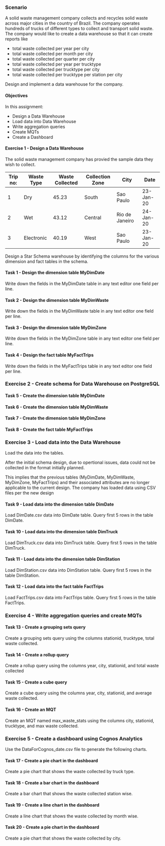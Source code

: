 ### Scenario
A solid waste management company collects and recycles solid waste across major cities in the country of Brazil. The company operates hundreds of trucks of different types to collect and transport solid waste. The company would like to create a data warehouse so that it can create reports like

* total waste collected per year per city
* total waste collected per month per city
* total waste collected per quarter per city
* total waste collected per year per trucktype
* total waste collected per trucktype per city
* total waste collected per trucktype per station per city

Design and implement a data warehouse for the company.

#### Objectives
In this assignment:

* Design a Data Warehouse
* Load data into Data Warehouse
* Write aggregation queries
* Create MQTs
* Create a Dashboard

#### Exercise 1 - Design a Data Warehouse
The solid waste management company has provied the sample data they wish to collect.

|Trip no:|Waste Type|Waste Collected|Collection Zone|City          |Date     |
|--------|----------|---------------|---------------|--------------|---------|
| 1      |Dry       |45.23          |South          |Sao Paulo     |23-Jan-20|
| 2      |Wet       |43.12          |Central        |Rio de Janeiro|24-Jan-20|
| 3      |Electronic|40.19          |West           |Sao Paulo     |23-Jan-20|

Design a Star Schema warehouse by identifying the columns for the various dimension and fact tables in the schema.

#### Task 1 - Design the dimension table MyDimDate
Write down the fields in the MyDimDate table in any text editor one field per line. 

#### Task 2 - Design the dimension table MyDimWaste
Write down the fields in the MyDimWaste table in any text editor one field per line.

#### Task 3 - Design the dimension table MyDimZone
Write down the fields in the MyDimZone table in any text editor one field per line.

#### Task 4 - Design the fact table MyFactTrips
Write down the fields in the MyFactTrips table in any text editor one field per line.

### Exercise 2 - Create schema for Data Warehouse on PostgreSQL

#### Task 5 - Create the dimension table MyDimDate

#### Task 6 - Create the dimension table MyDimWaste

#### Task 7 - Create the dimension table MyDimZone

#### Task 8 - Create the fact table MyFactTrips

### Exercise 3 - Load data into the Data Warehouse
Load the data into the tables.

After the initial schema design, due to opertional issues, data could not be collected in the format initially planned.

This implies that the previous tables (MyDimDate, MyDimWaste, MyDimZone, MyFactTrips) and their associated attributes are no longer applicable to the current design. The company has loaded data using CSV files per the new design

#### Task 9 - Load data into the dimension table DimDate
Load DimDate.csv data into DimDate table.
Query first 5 rows in the table DimDate.

#### Task 10 - Load data into the dimension table DimTruck
Load DimTruck.csv data into DimTruck table.
Query first 5 rows in the table DimTruck.

#### Task 11 - Load data into the dimension table DimStation
Load DimStation.csv data into DimStation table.
Query first 5 rows in the table DimStation.

#### Task 12 - Load data into the fact table FactTrips
Load FactTrips.csv data into FactTrips table.
Query first 5 rows in the table FactTrips.

### Exercise 4 - Write aggregation queries and create MQTs

#### Task 13 - Create a grouping sets query
Create a grouping sets query using the columns stationid, trucktype, total waste collected.

#### Task 14 - Create a rollup query
Create a rollup query using the columns year, city, stationid, and total waste collected

#### Task 15 - Create a cube query
Create a cube query using the columns year, city, stationid, and average waste collected.

#### Task 16 - Create an MQT
Create an MQT named max_waste_stats using the columns city, stationid, trucktype, and max waste collected.

### Exercise 5 - Create a dashboard using Cognos Analytics

Use the DataForCognos_date.csv file to generate the following charts.

#### Task 17 - Create a pie chart in the dashboard
Create a pie chart that shows the waste collected by truck type.

#### Task 18 - Create a bar chart in the dashboard
Create a bar chart that shows the waste collected station wise.

#### Task 19 - Create a line chart in the dashboard
Create a line chart that shows the waste collected by month wise.

#### Task 20 - Create a pie chart in the dashboard
Create a pie chart that shows the waste collected by city.

